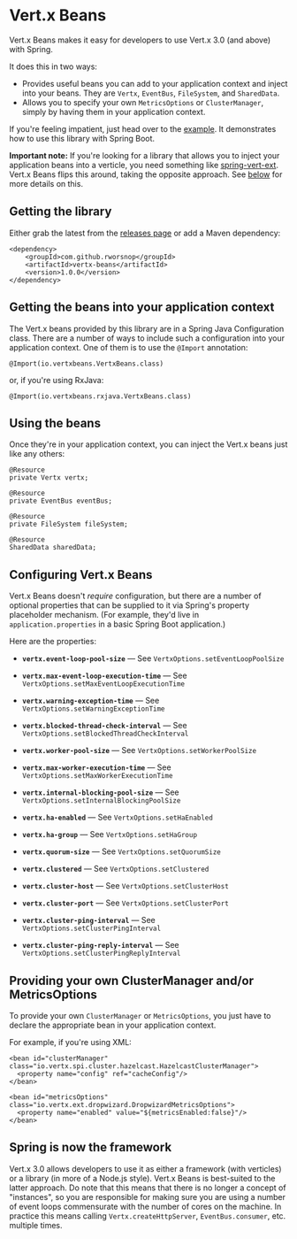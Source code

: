 # Vert.x Beans

Vert.x Beans makes it easy for developers to use Vert.x 3.0 (and above) with Spring.

It does this in two ways:

- Provides useful beans you can add to your application context and inject into your beans. They are `Vertx`, `EventBus`, `FileSystem`, and `SharedData`.
- Allows you to specify your own `MetricsOptions` or `ClusterManager`, simply by having them in your application context.

If you're feeling impatient, just head over to the [example](https://github.com/rworsnop/vertx-beans-example). It demonstrates how to use this library with Spring Boot.

**Important note:** If you're looking for a library that allows you to inject your application beans into a verticle, you need something
like [spring-vert-ext](https://github.com/amoAHCP/spring-vertx-ext). Vert.x Beans flips this around, taking the opposite approach. See 
[below](#spring-is-now-the-framework) for more details on this.

## Getting the library 

Either grab the latest from the [releases page](https://github.com/rworsnop/vertx-beans/releases) or add a Maven dependency:
```
<dependency>
    <groupId>com.github.rworsnop</groupId>
    <artifactId>vertx-beans</artifactId>
    <version>1.0.0</version>
</dependency>
```


## Getting the beans into your application context

The Vert.x beans provided by this library are in a Spring Java Configuration class. There are a number of ways to
include such a configuration into your application context. One of them is to use the `@Import` annotation:
```
@Import(io.vertxbeans.VertxBeans.class)
```
or, if you're using RxJava:
```
@Import(io.vertxbeans.rxjava.VertxBeans.class)
```

## Using the beans

Once they're in your application context, you can inject the Vert.x beans just like any others:

```
@Resource
private Vertx vertx;

@Resource
private EventBus eventBus;

@Resource
private FileSystem fileSystem;

@Resource
SharedData sharedData;
```

## Configuring Vert.x Beans

Vert.x Beans doesn't *require* configuration, but there are a number of optional properties that can be supplied to it via Spring's
property placeholder mechanism. (For example, they'd live in `application.properties` in a basic Spring Boot application.)

Here are the properties:

- **`vertx.event-loop-pool-size`** &mdash; See `VertxOptions.setEventLoopPoolSize`

- **`vertx.max-event-loop-execution-time`** &mdash; See `VertxOptions.setMaxEventLoopExecutionTime`

- **`vertx.warning-exception-time`** &mdash; See `VertxOptions.setWarningExceptionTime`

- **`vertx.blocked-thread-check-interval`** &mdash; See `VertxOptions.setBlockedThreadCheckInterval`

- **`vertx.worker-pool-size`** &mdash; See `VertxOptions.setWorkerPoolSize`

- **`vertx.max-worker-execution-time`** &mdash; See `VertxOptions.setMaxWorkerExecutionTime`

- **`vertx.internal-blocking-pool-size`** &mdash; See `VertxOptions.setInternalBlockingPoolSize`

- **`vertx.ha-enabled`** &mdash; See `VertxOptions.setHaEnabled`

- **`vertx.ha-group`** &mdash; See `VertxOptions.setHaGroup`

- **`vertx.quorum-size`** &mdash; See `VertxOptions.setQuorumSize`

- **`vertx.clustered`** &mdash; See `VertxOptions.setClustered`

- **`vertx.cluster-host`** &mdash; See `VertxOptions.setClusterHost`

- **`vertx.cluster-port`** &mdash; See `VertxOptions.setClusterPort`

- **`vertx.cluster-ping-interval`** &mdash; See `VertxOptions.setClusterPingInterval`

- **`vertx.cluster-ping-reply-interval`** &mdash; See `VertxOptions.setClusterPingReplyInterval`

## Providing your own ClusterManager and/or MetricsOptions

To provide your own `ClusterManager` or `MetricsOptions`, you just have to declare the appropriate bean in your 
application context.

For example, if you're using XML:

```
<bean id="clusterManager" class="io.vertx.spi.cluster.hazelcast.HazelcastClusterManager">
  <property name="config" ref="cacheConfig"/>
</bean>
```
```
<bean id="metricsOptions" class="io.vertx.ext.dropwizard.DropwizardMetricsOptions">
  <property name="enabled" value="${metricsEnabled:false}"/>
</bean>   
```

## Spring is now the framework

Vert.x 3.0 allows developers to use it as either a framework (with verticles) or a library (in  more of a Node.js style).
Vert.x Beans is best-suited to the latter approach. Do note that this means that there is no longer a concept of "instances", so you
are responsible for making sure you are using a number of event loops commensurate with the number of cores on the machine.
In practice this means calling `Vertx.createHttpServer`, `EventBus.consumer`, etc. multiple times.